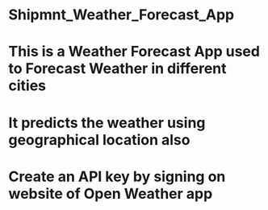 # Shipmnt_Weather_Forecast_App
# This is a Weather Forecast App used to Forecast Weather in different cities
# It predicts the weather using geographical location also
# Create an API key by signing on website of Open Weather app
